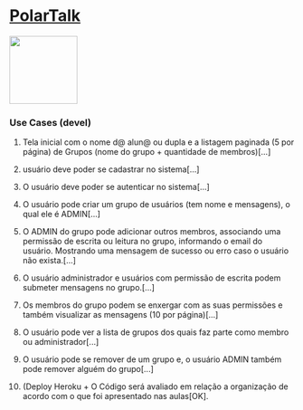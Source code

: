 # [PolarTalk](https://polartalk.herokuapp.com/)

<img style="width:120px" src="https://github.com/Chipskein/PolarTalk/blob/main/public/imgs/icon.png">

### Use Cases (devel)
1. Tela inicial com o nome d@ alun@ ou dupla e a listagem paginada (5 por página) de Grupos (nome do grupo + quantidade de membros)[...]
 
2. usuário deve poder se cadastrar no sistema[...]

3. O usuário deve poder se autenticar no sistema[...]

4. O usuário pode criar um grupo de usuários (tem nome e mensagens), o qual ele é ADMIN[...]

5. O ADMIN do grupo pode adicionar outros membros, associando uma permissão de escrita ou leitura no grupo, informando o email do usuário. Mostrando uma mensagem de sucesso ou erro caso o usuário não exista.[...]

6. O usuário administrador e usuários com permissão de escrita podem submeter mensagens no grupo.[...]

7. Os membros do grupo podem se enxergar com as suas permissões e também visualizar as mensagens (10 por página)[...]

8. O usuário pode ver a lista de grupos dos quais faz parte como membro ou administrador[...]

9. O usuário pode se remover de um grupo e, o usuário ADMIN também pode remover alguém do grupo[...]

10. (Deploy Heroku + O Código será avaliado em relação a organização de acordo com o que foi apresentado nas aulas[OK].
